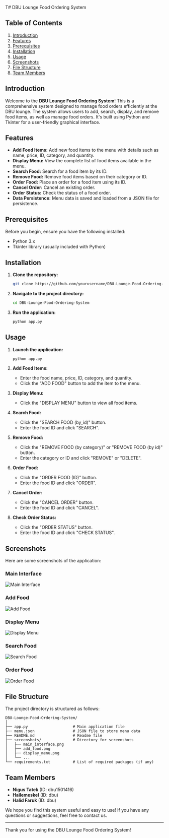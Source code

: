 T# DBU Lounge Food Ordering System

## Table of Contents

1. [Introduction](#introduction)
2. [Features](#features)
3. [Prerequisites](#prerequisites)
4. [Installation](#installation)
5. [Usage](#usage)
6. [Screenshots](#screenshots)
7. [File Structure](#file-structure)
8. [Team Members](#team-members)

## Introduction

Welcome to the **DBU Lounge Food Ordering System**! This is a comprehensive system designed to manage food orders efficiently at the DBU lounge. The system allows users to add, search, display, and remove food items, as well as manage food orders. It's built using Python and Tkinter for a user-friendly graphical interface.

## Features

- **Add Food Items:** Add new food items to the menu with details such as name, price, ID, category, and quantity.
- **Display Menu:** View the complete list of food items available in the menu.
- **Search Food:** Search for a food item by its ID.
- **Remove Food:** Remove food items based on their category or ID.
- **Order Food:** Place an order for a food item using its ID.
- **Cancel Order:** Cancel an existing order.
- **Order Status:** Check the status of a food order.
- **Data Persistence:** Menu data is saved and loaded from a JSON file for persistence.

## Prerequisites

Before you begin, ensure you have the following installed:

- Python 3.x
- Tkinter library (usually included with Python)

## Installation

1. **Clone the repository:**

   ```bash
   git clone https://github.com/yourusername/DBU-Lounge-Food-Ordering-System.git
   ```

2. **Navigate to the project directory:**

   ```bash
   cd DBU-Lounge-Food-Ordering-System
   ```

3. **Run the application:**

   ```bash
   python app.py
   ```

## Usage

1. **Launch the application:**

   ```bash
   python app.py
   ```

2. **Add Food Items:**
   - Enter the food name, price, ID, category, and quantity.
   - Click the "ADD FOOD" button to add the item to the menu.

3. **Display Menu:**
   - Click the "DISPLAY MENU" button to view all food items.

4. **Search Food:**
   - Click the "SEARCH FOOD (by_id)" button.
   - Enter the food ID and click "SEARCH".

5. **Remove Food:**
   - Click the "REMOVE FOOD (by category)" or "REMOVE FOOD (by id)" button.
   - Enter the category or ID and click "REMOVE" or "DELETE".

6. **Order Food:**
   - Click the "ORDER FOOD (ID)" button.
   - Enter the food ID and click "ORDER".

7. **Cancel Order:**
   - Click the "CANCEL ORDER" button.
   - Enter the food ID and click "CANCEL".

8. **Check Order Status:**
   - Click the "ORDER STATUS" button.
   - Enter the food ID and click "CHECK STATUS".

## Screenshots

Here are some screenshots of the application:

### Main Interface
![Main Interface](screenshots/main_interface.png)

### Add Food
![Add Food](screenshots/add_food.png)

### Display Menu
![Display Menu](screenshots/display_menu.png)

### Search Food
![Search Food](screenshots/search_food.png)

### Order Food
![Order Food](screenshots/order_food.png)

## File Structure

The project directory is structured as follows:

```
DBU-Lounge-Food-Ordering-System/
│
├── app.py                    # Main application file
├── menu.json                 # JSON file to store menu data
├── README.md                 # Readme file
├── screenshots/              # Directory for screenshots
│   ├── main_interface.png
│   ├── add_food.png
│   ├── display_menu.png
│   └── ...
└── requirements.txt          # List of required packages (if any)
```

## Team Members

- **Nigus Tatek** (ID: dbu1501416)
- **Hailemeskel** (ID: dbu)
- **Halid Faruk** (ID: dbu)

We hope you find this system useful and easy to use! If you have any questions or suggestions, feel free to contact us.

---

Thank you for using the DBU Lounge Food Ordering System!
